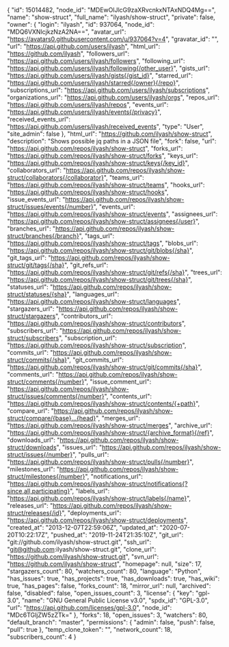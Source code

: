 {
"id": 15014482,
"node_id": "MDEwOlJlcG9zaXRvcnkxNTAxNDQ4Mg==",
"name": "show-struct",
"full_name": "ilyash/show-struct",
"private": false,
"owner": {
"login": "ilyash",
"id": 937064,
"node_id": "MDQ6VXNlcjkzNzA2NA==",
"avatar_url": "https://avatars0.githubusercontent.com/u/937064?v=4",
"gravatar_id": "",
"url": "https://api.github.com/users/ilyash",
"html_url": "https://github.com/ilyash",
"followers_url": "https://api.github.com/users/ilyash/followers",
"following_url": "https://api.github.com/users/ilyash/following{/other_user}",
"gists_url": "https://api.github.com/users/ilyash/gists{/gist_id}",
"starred_url": "https://api.github.com/users/ilyash/starred{/owner}{/repo}",
"subscriptions_url": "https://api.github.com/users/ilyash/subscriptions",
"organizations_url": "https://api.github.com/users/ilyash/orgs",
"repos_url": "https://api.github.com/users/ilyash/repos",
"events_url": "https://api.github.com/users/ilyash/events{/privacy}",
"received_events_url": "https://api.github.com/users/ilyash/received_events",
"type": "User",
"site_admin": false
},
"html_url": "https://github.com/ilyash/show-struct",
"description": "Shows possible jq paths in a JSON file",
"fork": false,
"url": "https://api.github.com/repos/ilyash/show-struct",
"forks_url": "https://api.github.com/repos/ilyash/show-struct/forks",
"keys_url": "https://api.github.com/repos/ilyash/show-struct/keys{/key_id}",
"collaborators_url": "https://api.github.com/repos/ilyash/show-struct/collaborators{/collaborator}",
"teams_url": "https://api.github.com/repos/ilyash/show-struct/teams",
"hooks_url": "https://api.github.com/repos/ilyash/show-struct/hooks",
"issue_events_url": "https://api.github.com/repos/ilyash/show-struct/issues/events{/number}",
"events_url": "https://api.github.com/repos/ilyash/show-struct/events",
"assignees_url": "https://api.github.com/repos/ilyash/show-struct/assignees{/user}",
"branches_url": "https://api.github.com/repos/ilyash/show-struct/branches{/branch}",
"tags_url": "https://api.github.com/repos/ilyash/show-struct/tags",
"blobs_url": "https://api.github.com/repos/ilyash/show-struct/git/blobs{/sha}",
"git_tags_url": "https://api.github.com/repos/ilyash/show-struct/git/tags{/sha}",
"git_refs_url": "https://api.github.com/repos/ilyash/show-struct/git/refs{/sha}",
"trees_url": "https://api.github.com/repos/ilyash/show-struct/git/trees{/sha}",
"statuses_url": "https://api.github.com/repos/ilyash/show-struct/statuses/{sha}",
"languages_url": "https://api.github.com/repos/ilyash/show-struct/languages",
"stargazers_url": "https://api.github.com/repos/ilyash/show-struct/stargazers",
"contributors_url": "https://api.github.com/repos/ilyash/show-struct/contributors",
"subscribers_url": "https://api.github.com/repos/ilyash/show-struct/subscribers",
"subscription_url": "https://api.github.com/repos/ilyash/show-struct/subscription",
"commits_url": "https://api.github.com/repos/ilyash/show-struct/commits{/sha}",
"git_commits_url": "https://api.github.com/repos/ilyash/show-struct/git/commits{/sha}",
"comments_url": "https://api.github.com/repos/ilyash/show-struct/comments{/number}",
"issue_comment_url": "https://api.github.com/repos/ilyash/show-struct/issues/comments{/number}",
"contents_url": "https://api.github.com/repos/ilyash/show-struct/contents/{+path}",
"compare_url": "https://api.github.com/repos/ilyash/show-struct/compare/{base}...{head}",
"merges_url": "https://api.github.com/repos/ilyash/show-struct/merges",
"archive_url": "https://api.github.com/repos/ilyash/show-struct/{archive_format}{/ref}",
"downloads_url": "https://api.github.com/repos/ilyash/show-struct/downloads",
"issues_url": "https://api.github.com/repos/ilyash/show-struct/issues{/number}",
"pulls_url": "https://api.github.com/repos/ilyash/show-struct/pulls{/number}",
"milestones_url": "https://api.github.com/repos/ilyash/show-struct/milestones{/number}",
"notifications_url": "https://api.github.com/repos/ilyash/show-struct/notifications{?since,all,participating}",
"labels_url": "https://api.github.com/repos/ilyash/show-struct/labels{/name}",
"releases_url": "https://api.github.com/repos/ilyash/show-struct/releases{/id}",
"deployments_url": "https://api.github.com/repos/ilyash/show-struct/deployments",
"created_at": "2013-12-07T22:59:06Z",
"updated_at": "2020-07-20T10:22:17Z",
"pushed_at": "2019-11-24T21:35:10Z",
"git_url": "git://github.com/ilyash/show-struct.git",
"ssh_url": "git@github.com:ilyash/show-struct.git",
"clone_url": "https://github.com/ilyash/show-struct.git",
"svn_url": "https://github.com/ilyash/show-struct",
"homepage": null,
"size": 17,
"stargazers_count": 80,
"watchers_count": 80,
"language": "Python",
"has_issues": true,
"has_projects": true,
"has_downloads": true,
"has_wiki": true,
"has_pages": false,
"forks_count": 18,
"mirror_url": null,
"archived": false,
"disabled": false,
"open_issues_count": 3,
"license": {
"key": "gpl-3.0",
"name": "GNU General Public License v3.0",
"spdx_id": "GPL-3.0",
"url": "https://api.github.com/licenses/gpl-3.0",
"node_id": "MDc6TGljZW5zZTk="
},
"forks": 18,
"open_issues": 3,
"watchers": 80,
"default_branch": "master",
"permissions": {
"admin": false,
"push": false,
"pull": true
},
"temp_clone_token": "",
"network_count": 18,
"subscribers_count": 4
}
